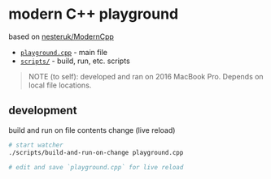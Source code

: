 # modern C++ playground

based on [nesteruk/ModernCpp](https://github.com/nesteruk/ModernCpp)

* [`playground.cpp`](playground.cpp) - main file
* [`scripts/`](scripts) - build, run, etc. scripts

> NOTE (to self): developed and ran on 2016 MacBook Pro.  Depends on local file locations.

## development

build and run on file contents change (live reload)

```sh
# start watcher
./scripts/build-and-run-on-change playground.cpp

# edit and save `playground.cpp` for live reload
```